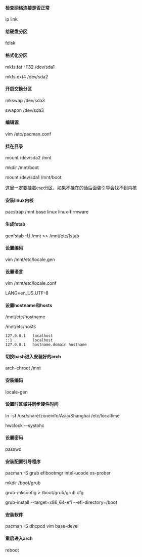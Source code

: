 #### 检查网络连接是否正常

ip link

#### 给硬盘分区

fdisk

#### 格式化分区

mkfs.fat -F32 /dev/sda1

mkfs.ext4 /dev/sda2

#### 开启交换分区

mkswap /dev/sda3

swapon /dev/sda3

#### 编辑源

vim /etc/pacman.conf

#### 挂在目录

mount /dev/sda2 /mnt

mkdir /mnt/boot

mount /dev/sda1 /mnt/boot

这里一定要挂载esp分区，如果不挂在的话后面装引导会找不到内核

#### 安装linux内核

pacstrap /mnt base linux linux-firmware

#### 生成fstab

genfstab -U /mnt >> /mnt/etc/fstab

#### 设置编码

vim /mnt/etc/locale.gen 

#### 设置语言

vim /mnt/etc/locale.conf 

LANG=en_US.UTF-8

#### 设置hostname和hosts

/mnt/etc/hostname

/mnt/etc/hosts

```
127.0.0.1 	localhost
::1			localhost
127.0.0.1 	hostname.domain hostname
```

#### 切换bash进入安装好的arch

arch-chroot /mnt

#### 安装编码

locale-gen

#### 设置时区域并同步硬件时间

ln -sf /usr/share/zoneinfo/Asia/Shanghai /etc/localtime

hwclock --systohc

#### 设置密码

passwd

#### 安装配置引导程序

pacman -S grub efibootmgr intel-ucode os-prober

mkdir /boot/grub

grub-mkconfig > /boot/grub/grub.cfg

grub-install --target=x86_64-efi --efi-directory=/boot

#### 安装软件

pacman -S dhcpcd vim base-devel 

#### 重启进入arch

reboot

